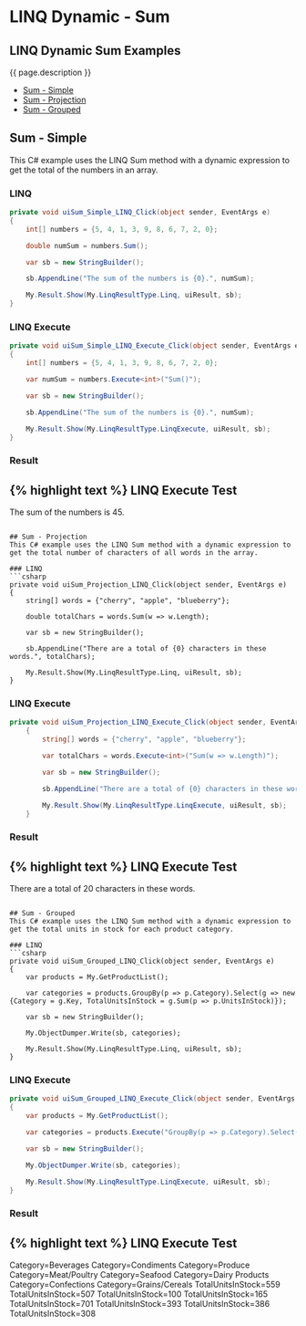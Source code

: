 # LINQ Dynamic - Sum

## LINQ Dynamic Sum Examples
{{ page.description }}

- [Sum - Simple](#sum---simple)
- [Sum - Projection](#sum---projection)
- [Sum - Grouped](#sum---grouped)

## Sum - Simple
This C# example uses the LINQ Sum method with a dynamic expression to get the total of the numbers in an array.

### LINQ
```csharp
private void uiSum_Simple_LINQ_Click(object sender, EventArgs e)
{
	int[] numbers = {5, 4, 1, 3, 9, 8, 6, 7, 2, 0};

	double numSum = numbers.Sum();

	var sb = new StringBuilder();

	sb.AppendLine("The sum of the numbers is {0}.", numSum);

	My.Result.Show(My.LinqResultType.Linq, uiResult, sb);
}
```

### LINQ Execute
```csharp
private void uiSum_Simple_LINQ_Execute_Click(object sender, EventArgs e)
{
	int[] numbers = {5, 4, 1, 3, 9, 8, 6, 7, 2, 0};

	var numSum = numbers.Execute<int>("Sum()");

	var sb = new StringBuilder();

	sb.AppendLine("The sum of the numbers is {0}.", numSum);

	My.Result.Show(My.LinqResultType.LinqExecute, uiResult, sb);
}
```

### Result
{% highlight text %}
LINQ Execute Test
------------------------------
The sum of the numbers is 45.

```

## Sum - Projection
This C# example uses the LINQ Sum method with a dynamic expression to get the total number of characters of all words in the array.

### LINQ
```csharp
private void uiSum_Projection_LINQ_Click(object sender, EventArgs e)
{
	string[] words = {"cherry", "apple", "blueberry"};

	double totalChars = words.Sum(w => w.Length);

	var sb = new StringBuilder();

	sb.AppendLine("There are a total of {0} characters in these words.", totalChars);

	My.Result.Show(My.LinqResultType.Linq, uiResult, sb);
}
```

### LINQ Execute
```csharp
private void uiSum_Projection_LINQ_Execute_Click(object sender, EventArgs e)
    {
        string[] words = {"cherry", "apple", "blueberry"};

        var totalChars = words.Execute<int>("Sum(w => w.Length)");

        var sb = new StringBuilder();

        sb.AppendLine("There are a total of {0} characters in these words.", totalChars);

        My.Result.Show(My.LinqResultType.LinqExecute, uiResult, sb);
    }
```

### Result
{% highlight text %}
LINQ Execute Test
------------------------------
There are a total of 20 characters in these words.

```

## Sum - Grouped
This C# example uses the LINQ Sum method with a dynamic expression to get the total units in stock for each product category.

### LINQ
```csharp
private void uiSum_Grouped_LINQ_Click(object sender, EventArgs e)
{
	var products = My.GetProductList();

	var categories = products.GroupBy(p => p.Category).Select(g => new {Category = g.Key, TotalUnitsInStock = g.Sum(p => p.UnitsInStock)});

	var sb = new StringBuilder();

	My.ObjectDumper.Write(sb, categories); 

	My.Result.Show(My.LinqResultType.Linq, uiResult, sb);
}
```

### LINQ Execute
```csharp
private void uiSum_Grouped_LINQ_Execute_Click(object sender, EventArgs e)
{
	var products = My.GetProductList();

	var categories = products.Execute("GroupBy(p => p.Category).Select(g => new { Category = g.Key, TotalUnitsInStock = g.Sum(p => p.UnitsInStock) })");

	var sb = new StringBuilder();

	My.ObjectDumper.Write(sb, categories);

	My.Result.Show(My.LinqResultType.LinqExecute, uiResult, sb);
}
```

### Result
{% highlight text %}
LINQ Execute Test
------------------------------
Category=Beverages 
Category=Condiments 
Category=Produce 
Category=Meat/Poultry 
Category=Seafood 
Category=Dairy Products 
Category=Confections 
Category=Grains/Cereals	TotalUnitsInStock=559 
TotalUnitsInStock=507 
TotalUnitsInStock=100 
TotalUnitsInStock=165 
TotalUnitsInStock=701 
TotalUnitsInStock=393 
TotalUnitsInStock=386 
TotalUnitsInStock=308

```

